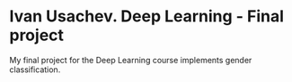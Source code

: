 # Ivan Usachev. Deep Learning - Final project

My final project for the Deep Learning course implements gender classification.
